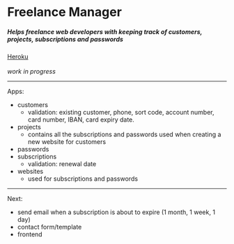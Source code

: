 # Freelance Manager
##### Helps freelance web developers with keeping track of customers, projects, subscriptions and passwords
[Heroku](https://freelancemanager.herokuapp.com)
<br><br>
_work in progress_
___

Apps:
- customers
    - validation: existing customer, phone, sort code, account number, card number, IBAN, card expiry date.
- projects
    - contains all the subscriptions and passwords used when creating a new website for customers
- passwords
- subscriptions
    - validation: renewal date
- websites
    - used for subscriptions and passwords

<hr>

Next:
- send email when a subscription is about to expire (1 month, 1 week, 1 day)
- contact form/template
- frontend
